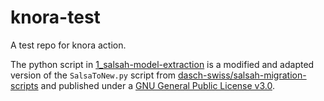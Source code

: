 # knora-test

A test repo for knora action.

The python script in [1_salsah-model-extraction](./1_salsah-model-extraction) is a modified and adapted version of the `SalsaToNew.py` script from [dasch-swiss/salsah-migration-scripts](https://github.com/dasch-swiss/salsah-migration-scripts) and published under a [GNU General Public License v3.0](./1_salsah-model-extraction/LICENSE.md).
